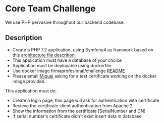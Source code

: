 # Core Team Challenge

We use PHP pervasive throughout our backend codebase.

## Description

- Create a PHP 7.2 application, using Symfony4 as framwork based on this [architecture file descrition](DefaultArchitecture.pdf).
- This application must have a database of your choice
- Application must be deployable using dockerfile
- Use docker image firmaprofesional/challenge [README](https://hub.docker.com/repository/docker/firmaprofesional/challenge)
- Please email [Miquel](mailto:mllagostera@firmaprofesional.com) asking for a test certificate working on the docker image provided.

This application must do:
- Create a login page, this page will ask for authentication with certificate
- Recieve the certificate client authentication from Apache [?](http://httpd.apache.org/docs/trunk/mod/mod_ssl.xml)
- Show the information from the certificate [SerialNumber and CN]
- If serial number's certificate didn't exist insert data in database
